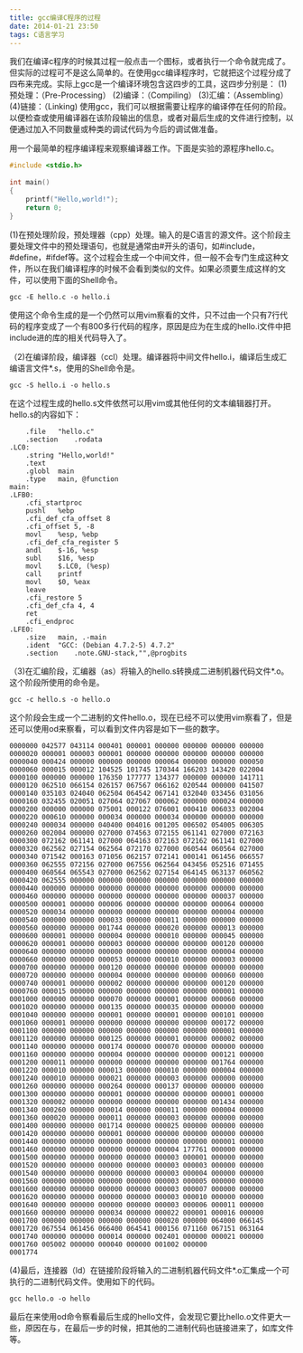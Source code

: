 ```yaml
---
title: gcc编译C程序的过程
date: 2014-01-21 23:50
tags: C语言学习
---
```


我们在编译c程序的时候其过程一般点击一个图标，或者执行一个命令就完成了。但实际的过程可不是这么简单的。在使用gcc编译程序时，它就把这个过程分成了四布来完成。实际上gcc是一个编译环境包含这四步的工具，这四步分别是：
(1)预处理：（Pre-Processing）
(2)编译：（Compiling）
(3)汇编：（Assembling）
(4)链接：（Linking)
       使用gcc，我们可以根据需要让程序的编译停在任何的阶段。以便检查或使用编译器在该阶段输出的信息，或者对最后生成的文件进行控制，以便通过加入不同数量或种类的调试代码为今后的调试做准备。

用一个最简单的程序编译程来观察编译器工作。下面是实验的源程序hello.c。
```C
#include <stdio.h>  
  
int main()  
{  
    printf("Hello,world!");  
    return 0;  
}  
```

 (1)在预处理阶段，预处理器（cpp）处理。输入的是C语言的源文件。这个阶段主要处理文件中的预处理语句，也就是通常由#开头的语句，如#include，#define，#ifdef等。这个过程会生成一个中间文件，但一般不会专门生成这种文件，所以在我们编译程序的时候不会看到类似的文件。如果必须要生成这样的文件，可以使用下面的Shell命令。

```shell
gcc -E hello.c -o hello.i  
```

使用这个命令生成的是一个仍然可以用vim察看的文件，只不过由一个只有7行代码的程序变成了一个有800多行代码的程序，原因是应为在生成的hello.i文件中把include进的库的相关代码导入了。

（2)在编译阶段，编译器（ccl）处理。编译器将中间文件hello.i，编译后生成汇编语言文件*.s，使用的Shell命令是。
```shell
gcc -S hello.i -o hello.s  
```

在这个过程生成的hello.s文件依然可以用vim或其他任何的文本编辑器打开。hello.s的内容如下：
```
    .file   "hello.c"  
    .section    .rodata  
.LC0:  
    .string "Hello,world!"  
    .text  
    .globl  main  
    .type   main, @function  
main:  
.LFB0:  
    .cfi_startproc  
    pushl   %ebp  
    .cfi_def_cfa_offset 8  
    .cfi_offset 5, -8  
    movl    %esp, %ebp  
    .cfi_def_cfa_register 5  
    andl    $-16, %esp  
    subl    $16, %esp  
    movl    $.LC0, (%esp)  
    call    printf  
    movl    $0, %eax  
    leave  
    .cfi_restore 5  
    .cfi_def_cfa 4, 4  
    ret  
    .cfi_endproc  
.LFE0:  
    .size   main, .-main  
    .ident  "GCC: (Debian 4.7.2-5) 4.7.2"  
    .section    .note.GNU-stack,"",@progbits 

``` 
（3)在汇编阶段，汇编器（as）将输入的hello.s转换成二进制机器代码文件*.o。这个阶段所使用的命令是。
```shell
gcc -c hello.s -o hello.o  
```
这个阶段会生成一个二进制的文件hello.o，现在已经不可以使用vim察看了，但是还可以使用od来察看，可以看到文件内容是如下一些的数字。
```
0000000 042577 043114 000401 000001 000000 000000 000000 000000  
0000020 000001 000003 000001 000000 000000 000000 000000 000000  
0000040 000424 000000 000000 000000 000064 000000 000000 000050  
0000060 000015 000012 104525 101745 170344 166203 143420 022004  
0000100 000000 000000 176350 177777 134377 000000 000000 141711  
0000120 062510 066154 026157 067567 066162 020544 000000 041507  
0000140 035103 024040 062504 064542 067141 032040 033456 031056  
0000160 032455 020051 027064 027067 000062 000000 000024 000000  
0000200 000000 000000 075001 000122 076001 000410 006033 002004  
0000220 000610 000000 000034 000000 000034 000000 000000 000000  
0000240 000034 000000 040400 004016 001205 006502 054005 006305  
0000260 002004 000000 027000 074563 072155 061141 027000 072163  
0000300 072162 061141 027000 064163 072163 072162 061141 027000  
0000320 062562 027154 062564 072170 027000 060544 060564 027000  
0000340 071542 000163 071056 062157 072141 000141 061456 066557  
0000360 062555 072156 027000 067556 062564 043456 052516 071455  
0000400 060564 065543 027000 062562 027154 064145 063137 060562  
0000420 062555 000000 000000 000000 000000 000000 000000 000000  
0000440 000000 000000 000000 000000 000000 000000 000000 000000  
0000460 000000 000000 000000 000000 000000 000000 000037 000000  
0000500 000001 000000 000006 000000 000000 000000 000064 000000  
0000520 000034 000000 000000 000000 000000 000000 000004 000000  
0000540 000000 000000 000033 000000 000011 000000 000000 000000  
0000560 000000 000000 001744 000000 000020 000000 000013 000000  
0000600 000001 000000 000004 000000 000010 000000 000045 000000  
0000620 000001 000000 000003 000000 000000 000000 000120 000000  
0000640 000000 000000 000000 000000 000000 000000 000004 000000  
0000660 000000 000000 000053 000000 000010 000000 000003 000000  
0000700 000000 000000 000120 000000 000000 000000 000000 000000  
0000720 000000 000000 000004 000000 000000 000000 000060 000000  
0000740 000001 000000 000002 000000 000000 000000 000120 000000  
0000760 000015 000000 000000 000000 000000 000000 000001 000000  
0001000 000000 000000 000070 000000 000001 000000 000060 000000  
0001020 000000 000000 000135 000000 000035 000000 000000 000000  
0001040 000000 000000 000001 000000 000001 000000 000101 000000  
0001060 000001 000000 000000 000000 000000 000000 000172 000000  
0001100 000000 000000 000000 000000 000000 000000 000001 000000  
0001120 000000 000000 000125 000000 000001 000000 000002 000000  
0001140 000000 000000 000174 000000 000070 000000 000000 000000  
0001160 000000 000000 000004 000000 000000 000000 000121 000000  
0001200 000011 000000 000000 000000 000000 000000 001764 000000  
0001220 000010 000000 000013 000000 000010 000000 000004 000000  
0001240 000010 000000 000021 000000 000003 000000 000000 000000  
0001260 000000 000000 000264 000000 000137 000000 000000 000000  
0001300 000000 000000 000001 000000 000000 000000 000001 000000  
0001320 000002 000000 000000 000000 000000 000000 001434 000000  
0001340 000260 000000 000014 000000 000011 000000 000004 000000  
0001360 000020 000000 000011 000000 000003 000000 000000 000000  
0001400 000000 000000 001714 000000 000025 000000 000000 000000  
0001420 000000 000000 000001 000000 000000 000000 000000 000000  
0001440 000000 000000 000000 000000 000000 000000 000001 000000  
0001460 000000 000000 000000 000000 000004 177761 000000 000000  
0001500 000000 000000 000000 000000 000003 000001 000000 000000  
0001520 000000 000000 000000 000000 000003 000003 000000 000000  
0001540 000000 000000 000000 000000 000003 000004 000000 000000  
0001560 000000 000000 000000 000000 000003 000005 000000 000000  
0001600 000000 000000 000000 000000 000003 000007 000000 000000  
0001620 000000 000000 000000 000000 000003 000010 000000 000000  
0001640 000000 000000 000000 000000 000003 000006 000011 000000  
0001660 000000 000000 000034 000000 000022 000001 000016 000000  
0001700 000000 000000 000000 000000 000020 000000 064000 066145  
0001720 067554 061456 066400 064541 000156 071160 067151 063164  
0001740 000000 000000 000014 000000 002401 000000 000021 000000  
0001760 005002 000000 000040 000000 001002 000000  
0001774  
```
(4)最后，连接器（ld）在链接阶段将输入的二进制机器代码文件*.o汇集成一个可执行的二进制代码文件。使用如下的代码。
```shell
gcc hello.o -o hello 
```


最后在来使用od命令察看最后生成的hello文件，会发现它要比hello.o文件更大一些，原因在与，在最后一步的时候，把其他的二进制代码也链接进来了，如库文件等。